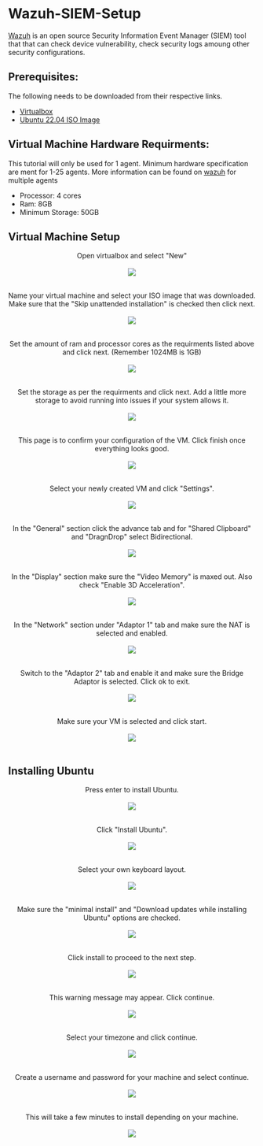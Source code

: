 # Wazuh-SIEM-Setup
[Wazuh](https://wazuh.com/) is an open source Security Information Event Manager (SIEM) tool that that can check device vulnerability, check security logs amoung other security configurations. 

## Prerequisites:
The following needs to be downloaded from their respective links.
- [Virtualbox](https://www.virtualbox.org/wiki/Downloads)
- [Ubuntu 22.04 ISO Image](https://releases.ubuntu.com/jammy/)

## Virtual Machine Hardware Requirments: 
This tutorial will only be used for 1 agent. Minimum hardware specification are ment for 1-25 agents. More information can be found on [wazuh](https://documentation.wazuh.com/current/quickstart.html) for multiple agents
- Processor: 4 cores
- Ram: 8GB
- Minimum Storage: 50GB

## Virtual Machine Setup
<p align="center">
Open virtualbox and select "New"
<br />
<br />
<img src="https://i.imgur.com/DjFavqF.png"/>
<br />
<br />

<p align="center">
Name your virtual machine and select your ISO image that was downloaded. Make sure that the "Skip unattended installation" is checked then click next.
<br />
<br />
<img src="https://i.imgur.com/E2GB1WF.png"/>
<br />
<br />

<p align="center">
Set the amount of ram and processor cores as the requirments listed above and click next. (Remember 1024MB is 1GB)<br />
<br />
<img src="https://i.imgur.com/c5x1RXU.png"/>
<br />
<br />

<p align="center">
Set the storage as per the requirments and click next. Add a little more storage to avoid running into issues if your system allows it.<br />
<br />
<img src="https://i.imgur.com/mm3rTyp.png"/>
<br />
<br />

<p align="center">
This page is to confirm your configuration of the VM. Click finish once everything looks good.<br />
<br />
<img src="https://i.imgur.com/4W7102V.png"/>
<br />
<br />

<p align="center">
Select your newly created VM and click "Settings".<br />
<br />
<img src="https://i.imgur.com/IWeMc4u.png"/>
<br />
<br />

<p align="center">
In the "General" section click the advance tab and for "Shared Clipboard" and "DragnDrop" select Bidirectional.<br />
<br />
<img src="https://i.imgur.com/BkEkWz2.png"/>
<br />
<br />

<p align="center">
In the "Display" section make sure the "Video Memory" is maxed out. Also check "Enable 3D Acceleration".<br />
<br />
<img src="https://i.imgur.com/02Ulg7n.png"/>
<br />
<br />

<p align="center">
In the "Network" section under "Adaptor 1" tab and make sure the NAT is selected and enabled.<br />
<br />
<img src="https://i.imgur.com/6ThYFZb.png"/>
<br />
<br />

<p align="center">
Switch to the "Adaptor 2" tab and enable it and make sure the Bridge Adaptor is selected. Click ok to exit.<br />
<br />
<img src="https://i.imgur.com/8tzd9KF.png"/>
<br />
<br />

<p align="center">
Make sure your VM is selected and click start.<br />
<br />
<img src="https://i.imgur.com/Ub4GXRA.png"/>
<br />
<br />

## Installing Ubuntu

<p align="center">
Press enter to install Ubuntu.<br />
<br />
<img src="https://i.imgur.com/6bmHcEz.png"/>
<br />
<br />

<p align="center">
Click "Install Ubuntu".<br />
<br />
<img src="https://i.imgur.com/cvaVeCd.png"/>
<br />
<br />

<p align="center">
Select your own keyboard layout.<br />
<br />
<img src="https://i.imgur.com/tgZmpnt.png"/>
<br />
<br />

<p align="center">
Make sure the "minimal install" and "Download updates while installing Ubuntu" options are checked.<br />
<br />
<img src="https://i.imgur.com/Keq95zc.png"/>
<br />
<br />

<p align="center">
Click install to proceed to the next step.<br />
<br />
<img src="https://i.imgur.com/tonzpXw.png"/>
<br />
<br />

<p align="center">
This warning message may appear. Click continue.<br />
<br />
<img src="https://i.imgur.com/nnqUtre.png"/>
<br />
<br />

<p align="center">
Select your timezone and click continue.<br />
<br />
<img src="https://i.imgur.com/BbebCRP.png"/>
<br />
<br />

<p align="center">
Create a username and password for your machine and select continue.<br />
<br />
<img src="https://i.imgur.com/0kqFMDL.png"/>
<br />
<br />

<p align="center">
This will take a few minutes to install depending on your machine.<br />
<br />
<img src="https://i.imgur.com/6VVurnn.png"/>
<br />
<br />



